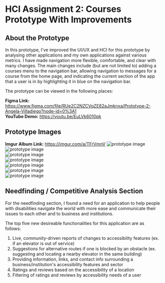 # HCI Assignment 2: Courses Prototype With Improvements

## About the Prototype

In this prototype, I've improved the UI/UX and HCI for this prototype by analysing other applications and my own applications against various metrics. I have made navigation more flexible, comfortable, and clear with many changes. The main changes include (but are not limited to) adding a courses menu to the navigation bar, allowing navigation to messages for a course from the home page, and indicating the current section of the app that a user is in by highlighting it in blue on the navigation bar. 

The prototype can be viewed in the following places:

**Figma Link:** https://www.figma.com/file/RUe2C2NZCVqZE82aJmknxa/Prototype-2-Angela-Villadiego?node-id=0%3A1  
**YouTube Demo:** https://youtu.be/EuLVk6010pk

## Prototype Images

**Imgur Album Link:** https://imgur.com/a/TFrVmnV
![prototype image](https://i.imgur.com/AajFAkD.jpeg)  
![prototype image](https://i.imgur.com/KkUogTf.jpeg)  
![prototype image](https://i.imgur.com/Eah5XKE.jpeg)  
![prototype image](https://i.imgur.com/3290ImF.jpeg)  
![prototype image](https://i.imgur.com/J20BHIq.jpeg)  
![prototype image](https://i.imgur.com/hFgrxfF.jpeg)  
![prototype image](https://i.imgur.com/ib0kSjq.jpeg)

## Needfinding / Competitive Analysis Section

For the needfinding section, I found a need for an application to help people with disabilities navigate the world with more ease and communicate their issues to each other and to business and institutions.

The top five new desireable functionalities for this application are as follows:

1) Live, community-driven reports of changes to accessibility features (ex. if an elevator is out of service)
2) Suggestions for alternative routes if one is blocked by an obstacle (ex. suggesting and locating a nearby elevator in the same building)
3) Providing information, links, and contact info surrounding a business/institution's accessibility features and sector
4) Ratings and reviews based on the accessibility of a location
5) Filtering of ratings and reviews by accessibility needs of a user


